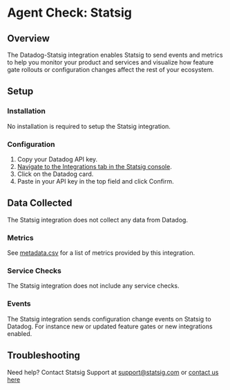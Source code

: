 # Agent Check: Statsig

## Overview

The Datadog-Statsig integration enables Statsig to send events and metrics to help you monitor your product and services and visualize how feature gate rollouts or configuration changes affect the rest of your ecosystem.

## Setup

### Installation

No installation is required to setup the Statsig integration.

### Configuration

1. Copy your Datadog API key.
2. [Navigate to the Integrations tab in the Statsig console][1].
3. Click on the Datadog card.
4. Paste in your API key in the top field and click Confirm.

## Data Collected

The Statsig integration does not collect any data from Datadog.

### Metrics

See [metadata.csv][2] for a list of metrics provided by this integration.

### Service Checks

The Statsig integration does not include any service checks.

### Events

The Statsig integration sends configuration change events on Statsig to Datadog. For instance new or updated feature gates or new integrations enabled.

## Troubleshooting

Need help? Contact Statsig Support at support@statsig.com or [contact us here][3]

[1]: https://console.statsig.com/integration
[2]: https://github.com/DataDog/integrations-extras/blob/master/statsig/metadata.csv
[3]: https://www.statsig.com/contact
